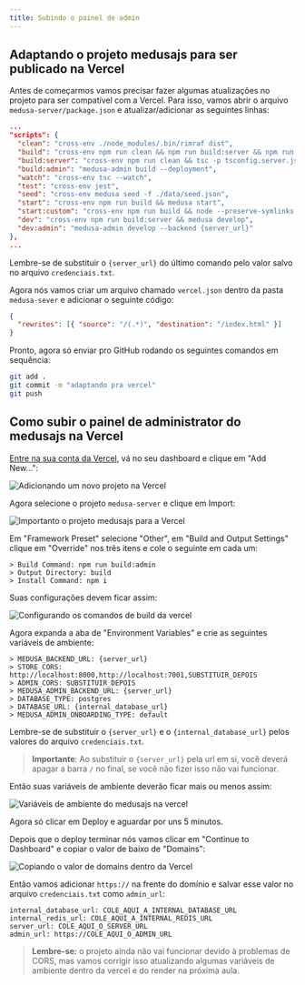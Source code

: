 ```yaml
---
title: Subindo o painel de admin
---
```


## Adaptando o projeto medusajs para ser publicado na Vercel

Antes de começarmos vamos precisar fazer algumas atualizações no projeto para ser compatível com a Vercel. Para isso, vamos abrir o arquivo `medusa-server/package.json` e atualizar/adicionar as seguintes linhas:

```json [package.json]{4,6,13}
...
"scripts": {
  "clean": "cross-env ./node_modules/.bin/rimraf dist",
  "build": "cross-env npm run clean && npm run build:server && npm run build:admin",
  "build:server": "cross-env npm run clean && tsc -p tsconfig.server.json",
  "build:admin": "medusa-admin build --deployment",
  "watch": "cross-env tsc --watch",
  "test": "cross-env jest",
  "seed": "cross-env medusa seed -f ./data/seed.json",
  "start": "cross-env npm run build && medusa start",
  "start:custom": "cross-env npm run build && node --preserve-symlinks --trace-warnings index.js",
  "dev": "cross-env npm run build:server && medusa develop",
  "dev:admin": "medusa-admin develop --backend {server_url}"
},
...
```

Lembre-se de substituir o `{server_url}` do último comando pelo valor salvo no arquivo `credenciais.txt`.

Agora nós vamos criar um arquivo chamado `vercel.json` dentro da pasta `medusa-sever` e adicionar o seguinte código:

```json
{
  "rewrites": [{ "source": "/(.*)", "destination": "/index.html" }]
}
```

Pronto, agora só enviar pro GitHub rodando os seguintes comandos em sequência:

```bash
git add .
git commit -m "adaptando pra vercel"
git push
```

## Como subir o painel de administrator do medusajs na Vercel

[Entre na sua conta da Vercel](https://vercel.com/), vá no seu dashboard e clique em "Add New...":

![Adicionando um novo projeto na Vercel](https://menthor-content.s3.sa-east-1.amazonaws.com/3a55fd5f-26b9-4df3-8c9d-2a1941a0f174)

Agora selecione o projeto `medusa-server` e clique em Import:

![Importanto o projeto medusajs para a Vercel](https://menthor-content.s3.sa-east-1.amazonaws.com/8b245e76-1297-4fde-9203-b20e3de7543c)

Em "Framework Preset" selecione "Other", em "Build and Output Settings" clique em "Override" nos três itens e cole o seguinte em cada um:

```
> Build Command: npm run build:admin
> Output Directory: build
> Install Command: npm i
```

Suas configurações devem ficar assim:

![Configurando os comandos de build da vercel](https://menthor-content.s3.sa-east-1.amazonaws.com/246f6a21-d58f-4c9d-90e6-56e3cfacaea3)

Agora expanda a aba de "Environment Variables" e crie as seguintes variáveis de ambiente:

```
> MEDUSA_BACKEND_URL: {server_url}
> STORE_CORS: http://localhost:8000,http://localhost:7001,SUBSTITUIR_DEPOIS
> ADMIN_CORS: SUBSTITUIR_DEPOIS
> MEDUSA_ADMIN_BACKEND_URL: {server_url}
> DATABASE_TYPE: postgres
> DATABASE_URL: {internal_database_url}
> MEDUSA_ADMIN_ONBOARDING_TYPE: default
```

Lembre-se de substituir o `{server_url}` e o `{internal_database_url}` pelos valores do arquivo `credenciais.txt`.

> **Importante**: Ao substituir o `{server_url}` pela url em si, você deverá apagar a barra `/` no final, se você não fizer isso não vai funcionar.

Então suas variáveis de ambiente deverão ficar mais ou menos assim:

![Variáveis de ambiente do medusajs na vercel](https://menthor-content.s3.sa-east-1.amazonaws.com/6d914826-bdc7-459d-98c7-fa0df63cc8bf)

Agora só clicar em Deploy e aguardar por uns 5 minutos.

Depois que o deploy terminar nós vamos clicar em "Continue to Dashboard" e copiar o valor de baixo de "Domains":

![Copiando o valor de domains dentro da Vercel](https://menthor-content.s3.sa-east-1.amazonaws.com/dbd6d4c5-bbed-4372-b4bf-a5844252627f)

Então vamos adicionar `https://` na frente do domínio e salvar esse valor no arquivo `credenciais.txt` como `admin_url`:

```[credenciais.txt]{4}
internal_database_url: COLE_AQUI_A_INTERNAL_DATABASE_URL
internal_redis_url: COLE_AQUI_A_INTERNAL_REDIS_URL
server_url: COLE_AQUI_O_SERVER_URL
admin_url: https://COLE_AQUI_O_ADMIN_URL
```

> **Lembre-se:** o projeto ainda não vai funcionar devido à problemas de CORS, mas vamos corrigir isso atualizando algumas variáveis de ambiente dentro da vercel e do render na próxima aula.
